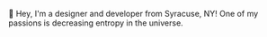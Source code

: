 👋 Hey, I'm a designer and developer from Syracuse, NY! One of my passions is decreasing entropy in the universe.
